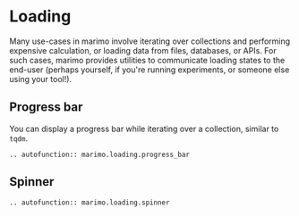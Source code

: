 # Loading

Many use-cases in marimo involve iterating over collections and performing
expensive calculation, or loading data from files, databases, or APIs. For
such cases, marimo provides utilities to communicate loading states to the
end-user (perhaps yourself, if you're running experiments, or someone else
using your tool!).

## Progress bar

You can display a progress bar while iterating over a collection, similar
to `tqdm`.

```{eval-rst}
.. autofunction:: marimo.loading.progress_bar
```

## Spinner

```{eval-rst}
.. autofunction:: marimo.loading.spinner
```

